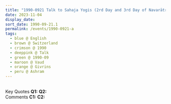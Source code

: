 ```yaml
---
title: "1990-0921 Talk to Sahaja Yogis (2rd Day and 3rd Day of Navarātri), On Children, Āśhram, Route de la Bellangere, 1261 Givrins, Nyon, Vaud, Switzerland"
date: 2023-11-04
display_date: 
sort_date: 1990-09-21.1
permalink: /events/1990-0921-a
tags:
  - blue @ English
  - brown @ Switzerland
  - crimson @ 1990
  - deeppink @ Talk
  - green @ 1990-09
  - maroon @ Vaud
  - orange @ Givrins
  - peru @ Ashram
---
```


<br>

<wave-list>
  <list-title color="DarkSeaGreen" width="55">Key Quotes</list-title>
  <list-item color="BlanchedAlmond" width="280"><b>Q1:</b> <i></i></list-item>
  <list-item color="Lavender" width="280"><b>Q2:</b> <i></i></list-item>
</wave-list>

<br>

<wave-list>
  <list-title color="DarkSeaGreen" width="55">Comments</list-title>
  <list-item color="BlanchedAlmond" width="280"><b>C1:</b> <i></i></list-item>
  <list-item color="Lavender" width="280"><b>C2:</b> <i></i></list-item>
</wave-list>